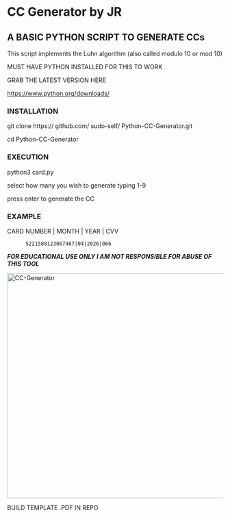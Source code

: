 # CC Generator by JR

## A BASIC PYTHON SCRIPT TO GENERATE CCs

This script implements the Luhn algorithm (also called modulo 10 or mod 10)

MUST HAVE PYTHON INSTALLED FOR THIS TO WORK

GRAB THE LATEST VERSION HERE

https://www.python.org/downloads/

### INSTALLATION

git clone https:// github.com/ sudo-self/ Python-CC-Generator.git

cd Python-CC-Generator

### EXECUTION

python3 card.py

select how many you wish to generate typing 1-9

press enter to generate the CC

### EXAMPLE

CARD NUMBER | MONTH | YEAR | CVV

          5221580123067467|04|2026|066

*****FOR EDUCATIONAL USE ONLY I AM NOT RESPONSIBLE FOR ABUSE OF THIS TOOL*****  


<img width="525" alt="CC-Generator" src="https://user-images.githubusercontent.com/119916323/226211527-12cc41be-f0c1-40dc-a816-3c2d9199c72d.png">

 
BUILD TEMPLATE .PDF IN REPO  
